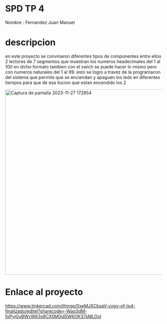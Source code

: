 #  SPD TP 4
Nombre : Fernandez Juan Manuel
# descripcion
en este proyecto se convinaron diferentes tipos de componentes entre ellos 2 lectores de 7 segmentos que muestran los numeros headecimales del 1 al 100 en dicho formato tambien con el swich se puede hacer lo mismo pero con numeros naturales del 1  al 99. esto se logro a travez de la programacon del sistema que permite que se enciendan y apaguen los leds en diferentes tiempos para que de esa ilucion que estan encendido los 2



<img width="597" alt="Captura de pantalla 2023-11-27 172854" src="https://github.com/Juanma7882/repo-de-SPD-tp4/assets/138984815/9cec4e14-897d-4748-abdb-a3d19dbc2f1f">


# Enlace al proyecto

https://www.tinkercad.com/things/0xeMJXCbsaV-copy-of-tp4-finalizado/editel?sharecode=-Waq3dM-foPyjGvBWvW63s9CX5M0idSW6OK37sMLOoI
